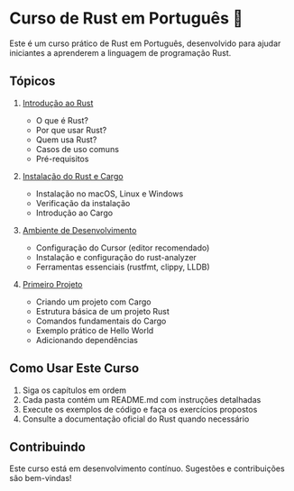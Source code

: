 # Curso de Rust em Português 🦀

Este é um curso prático de Rust em Português, desenvolvido para ajudar iniciantes a aprenderem a linguagem de programação Rust.

## Tópicos

1. [Introdução ao Rust](introducao/README.md)
   - O que é Rust?
   - Por que usar Rust?
   - Quem usa Rust?
   - Casos de uso comuns
   - Pré-requisitos

2. [Instalação do Rust e Cargo](instalacao/README.md)
   - Instalação no macOS, Linux e Windows
   - Verificação da instalação
   - Introdução ao Cargo

3. [Ambiente de Desenvolvimento](ambiente/README.md)
   - Configuração do Cursor (editor recomendado)
   - Instalação e configuração do rust-analyzer
   - Ferramentas essenciais (rustfmt, clippy, LLDB)

4. [Primeiro Projeto](primeiro-projeto/README.md)
   - Criando um projeto com Cargo
   - Estrutura básica de um projeto Rust
   - Comandos fundamentais do Cargo
   - Exemplo prático de Hello World
   - Adicionando dependências

## Como Usar Este Curso

1. Siga os capítulos em ordem
2. Cada pasta contém um README.md com instruções detalhadas
3. Execute os exemplos de código e faça os exercícios propostos
4. Consulte a documentação oficial do Rust quando necessário

## Contribuindo

Este curso está em desenvolvimento contínuo. Sugestões e contribuições são bem-vindas!
